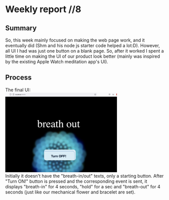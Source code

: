 # Weekly report //8

## Summary
So, this week mainly focused on making the web page work, and it eventually did (Shm and his node js starter code helped a lot:D). However, all UI I had was just one button on a blank page. So, after it worked I spent a little time on making the UI of our product look better (mainly was inspired by the existing Apple Watch meditation app's UI).

## Process
The final UI:
<br/>
<img src="8_1.png" alt="pic2_1" width="70%">
<br/>
Initially it doesn't have the "breath-in/out" texts, only a starting button. After "Turn ON!" button is pressed and the corresponding event is sent, it displays "breath-in" for 4 seconds, "hold" for a sec and "breath-out" for 4 seconds (just like our mechanical flower and bracelet are set).
